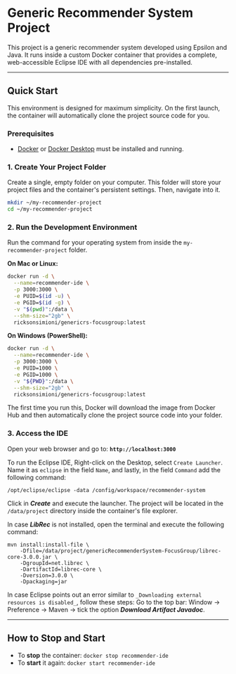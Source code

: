 # Generic Recommender System Project

This project is a generic recommender system developed using Epsilon and Java. It runs inside a custom Docker container that provides a complete, web-accessible Eclipse IDE with all dependencies pre-installed.

-----

## Quick Start

This environment is designed for maximum simplicity. On the first launch, the container will automatically clone the project source code for you.

### **Prerequisites**

  * [Docker](https://docs.docker.com/get-started/get-docker/) or [Docker Desktop](https://www.docker.com/products/docker-desktop/) must be installed and running.

### **1. Create Your Project Folder**

Create a single, empty folder on your computer. This folder will store your project files and the container's persistent settings. Then, navigate into it.

```bash
mkdir ~/my-recommender-project
cd ~/my-recommender-project
```

### **2. Run the Development Environment**

Run the command for your operating system from inside the `my-recommender-project` folder.

**On Mac or Linux:**

```bash
docker run -d \
  --name=recommender-ide \
  -p 3000:3000 \
  -e PUID=$(id -u) \
  -e PGID=$(id -g) \
  -v "$(pwd)":/data \
  --shm-size="2gb" \
  ricksonsimioni/genericrs-focusgroup:latest
```

**On Windows (PowerShell):**

```bash
docker run -d \
  --name=recommender-ide \
  -p 3000:3000 \
  -e PUID=1000 \
  -e PGID=1000 \
  -v "${PWD}":/data \
  --shm-size="2gb" \
  ricksonsimioni/genericrs-focusgroup:latest
```

The first time you run this, Docker will download the image from Docker Hub and then automatically clone the project source code into your folder.

### **3. Access the IDE**

Open your web browser and go to:
**`http://localhost:3000`**

To run the Eclipse IDE, Right-click on the Desktop, select ```Create Launcher```.
Name it as ```eclipse``` in the field ```Name```, and lastly, in the field ```Command``` add the following command:
```
/opt/eclipse/eclipse -data /config/workspace/recommender-system
```

Click in ***Create*** and execute the launcher. The project will be located in the `/data/project` directory inside the container's file explorer.

In case ***LibRec*** is not installed, open the terminal and execute the following command:

```
mvn install:install-file \
    -Dfile=/data/project/genericRecommenderSystem-FocusGroup/librec-core-3.0.0.jar \
    -DgroupId=net.librec \
    -DartifactId=librec-core \
    -Dversion=3.0.0 \
    -Dpackaging=jar
```

In case Eclipse points out an error similar to ```_Downloading external resources is disabled_```, follow these steps:
Go to the top bar: Window -> Preference -> Maven -> tick the option ***Download Artifact Javadoc***.

-----

## How to Stop and Start

  * To **stop** the container: `docker stop recommender-ide`
  * To **start** it again: `docker start recommender-ide`
